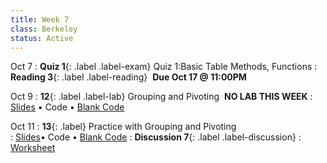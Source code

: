 ```yaml
---
title: Week 7 
class: Berkeley
status: Active
---
```


Oct 7
: **Quiz 1**{: .label .label-exam} Quiz 1:Basic Table Methods, Functions
: **Reading 3**{: .label .label-reading} &nbsp;**Due Oct 17 @ 11:00PM**


Oct 9
: **12**{: .label .label-lab} Grouping and Pivoting &nbsp;**NO LAB THIS WEEK**
: [Slides](https://docs.google.com/presentation/d/1GxmAmS0vXqTy9aUSq3sV2JmuVTWf1DQvhE0fWBXaRJ8/edit?usp=sharing) &#8226; Code &#8226; [Blank Code](https://datahub.berkeley.edu/hub/user-redirect/git-pull?repo=https%3A%2F%2Fgithub.com%2Fdata-6-berkeley%2Fmaterials-fa24&branch=main&urlpath=tree%2Fmaterials-fa24%2Flectures%2Flec12%2Flec12-blank.ipynb)


Oct 11
: **13**{: .label} Practice with Grouping and Pivoting  
  : [Slides]((https://docs.google.com/presentation/d/1GxmAmS0vXqTy9aUSq3sV2JmuVTWf1DQvhE0fWBXaRJ8/edit?usp=sharing))&#8226; Code &#8226; [Blank Code](https://datahub.berkeley.edu/hub/user-redirect/git-pull?repo=https%3A%2F%2Fgithub.com%2Fdata-6-berkeley%2Fmaterials-fa24&branch=main&urlpath=tree%2Fmaterials-fa24%2Flectures%2Flec12%2Flec12-blank.ipynb)
: **Discussion 7**{: .label .label-discussion}
  : [Worksheet](https://drive.google.com/file/d/1Vkpt1mpY3_Aol21YAQGyiV7jMKVh5E6Q/view?usp=sharing)
  <!-- &#8226;[Solutions](./assignments/disc01-sols.pdf) -->
